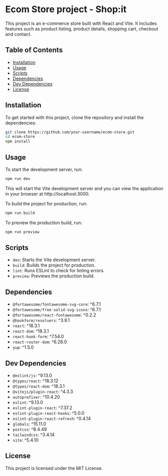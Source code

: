 # Ecom Store project - Shop:it

This project is an e-commerce store built with React and Vite. It includes features such as product listing, product details, shopping cart, checkout and contact.

## Table of Contents

- [Installation](#installation)
- [Usage](#usage)
- [Scripts](#scripts)
- [Dependencies](#dependencies)
- [Dev Dependencies](#dev-dependencies)
- [License](#license)

## Installation

To get started with this project, clone the repository and install the dependencies:

```bash
git clone https://github.com/your-username/ecom-store.git
cd ecom-store
npm install
```

## Usage

To start the development server, run:

```bash
npm run dev
```

This will start the Vite development server and you can view the application in your browser at http://localhost:3000.

To build the project for production, run:

```bash
npm run build
```

To preview the production build, run:

```bash
npm run preview
```

## Scripts

- `dev`: Starts the Vite development server.
- `build`: Builds the project for production.
- `lint`: Runs ESLint to check for linting errors.
- `preview`: Previews the production build.

## Dependencies

- `@fortawesome/fontawesome-svg-core`: ^6.7.1
- `@fortawesome/free-solid-svg-icons`: ^6.7.1
- `@fortawesome/react-fontawesome`: ^0.2.2
- `@hookform/resolvers`: ^3.9.1
- `react`: ^18.3.1
- `react-dom`: ^18.3.1
- `react-hook-form`: ^7.54.0
- `react-router-dom`: ^6.28.0
- `yup`: ^1.5.0

## Dev Dependencies

- `@eslint/js`: ^9.13.0
- `@types/react`: ^18.3.12
- `@types/react-dom`: ^18.3.1
- `@vitejs/plugin-react`: ^4.3.3
- `autoprefixer`: ^10.4.20
- `eslint`: ^9.13.0
- `eslint-plugin-react`: ^7.37.2
- `eslint-plugin-react-hooks`: ^5.0.0
- `eslint-plugin-react-refresh`: ^0.4.14
- `globals`: ^15.11.0
- `postcss`: ^8.4.49
- `tailwindcss`: ^3.4.14
- `vite`: ^5.4.10

## License

This project is licensed under the MIT License.
